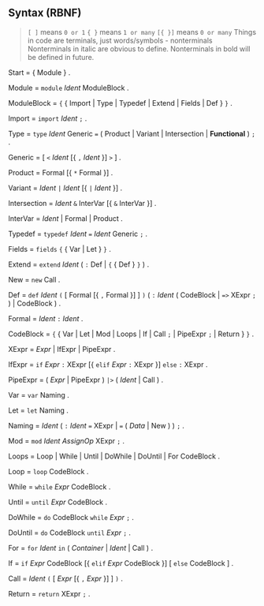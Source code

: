 ## Syntax (RBNF)

> `[ ]` means `0 or 1`
> `{ }` means `1 or many`
> `[{ }]` means `0 or many`
> Things in code are terminals, just words/symbols - nonterminals
> Nonterminals in italic are obvious to define.
> Nonterminals in bold will be defined in future.

Start = { Module } .

Module = `module` _Ident_ ModuleBlock .

ModuleBlock = `{` { Import | Type | Typedef | Extend | Fields | Def } `}` .

Import = `import` _Ident_ `;` .

Type = `type` _Ident_ Generic `=` ( Product | Variant | Intersection | **Functional** ) `;` .

Generic = [ `<` _Ident_ [{ `,` _Ident_ }] `>` ] .

Product = Formal [{ `*` Formal }] .

Variant = _Ident_ `|` _Ident_ [{ `|` _Ident_ }] .

Intersection = _Ident_ `&` InterVar [{ `&` InterVar }] .

InterVar = _Ident_ | Formal | Product .

Typedef = `typedef` _Ident_ `=` _Ident_ Generic `;` .

Fields = `fields` `{` { Var | Let } `}` .

Extend = `extend` _Ident_ ( `:` Def | `{` { Def } `}` ) .

New = `new` Call .

Def = `def` _Ident_ `(` [ Formal [{ `,` Formal }] ] `)` ( `:` _Ident_ ( CodeBlock | `=>` XExpr `;` ) | CodeBlock ) .

Formal = _Ident_ `:` _Ident_ .

CodeBlock = `{` { Var | Let | Mod | Loops | If | Call `;` | PipeExpr `;` | Return } `}` .

XExpr = _Expr_ | IfExpr | PipeExpr .

IfExpr = `if` _Expr_ `:` XExpr [{ `elif` _Expr_ `:` XExpr }] `else` `:` XExpr .

PipeExpr = ( _Expr_ | PipeExpr ) `|>` ( _Ident_ | Call ) .

Var = `var` Naming .

Let = `let` Naming .

Naming = _Ident_ ( `:` _Ident_ `=` XExpr | `=` ( _Data_ | New ) ) `;` .

Mod = `mod` _Ident_ _AssignOp_ XExpr `;` .

Loops = Loop | While | Until | DoWhile | DoUntil | For CodeBlock .

Loop = `loop` CodeBlock .

While = `while` _Expr_ CodeBlock .

Until = `until` _Expr_ CodeBlock .

DoWhile = `do` CodeBlock `while` _Expr_ `;` .

DoUntil = `do` CodeBlock `until` _Expr_ `;` .

For = `for` _Ident_ `in` ( _Container_ | _Ident_ | Call ) .

If = `if` _Expr_ CodeBlock [{ `elif` _Expr_ CodeBlock }] [ `else` CodeBlock ] .

Call = _Ident_ `(` [ _Expr_ [{ `,` _Expr_ }] ] `)` .

Return = `return` XExpr `;` .
